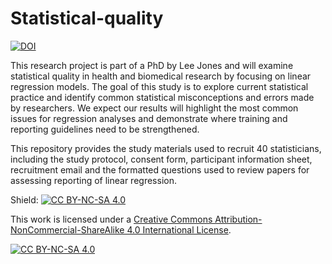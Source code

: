 # Statistical-quality
[![DOI](https://zenodo.org/badge/DOI/10.5281/zenodo.10620146.svg)](https://doi.org/10.5281/zenodo.10620146)

This research project is part of a PhD by Lee Jones and will examine statistical quality in health and biomedical research by focusing on linear regression models. The goal of this study is to explore current statistical practice and identify common statistical misconceptions and errors made by researchers. We expect our results will highlight the most common issues for regression analyses and demonstrate where training and reporting guidelines need to be strengthened. 

This repository provides the study materials used to recruit 40 statisticians, including the study protocol, consent form, participant information sheet, recruitment email and the formatted questions used to review papers for assessing reporting of linear regression.

Shield: [![CC BY-NC-SA 4.0][cc-by-nc-sa-shield]][cc-by-nc-sa]

This work is licensed under a
[Creative Commons Attribution-NonCommercial-ShareAlike 4.0 International License][cc-by-nc-sa].

[![CC BY-NC-SA 4.0][cc-by-nc-sa-image]][cc-by-nc-sa]

[cc-by-nc-sa]: http://creativecommons.org/licenses/by-nc-sa/4.0/
[cc-by-nc-sa-image]: https://licensebuttons.net/l/by-nc-sa/4.0/88x31.png
[cc-by-nc-sa-shield]: https://img.shields.io/badge/License-CC%20BY--NC--SA%204.0-lightgrey.svg

